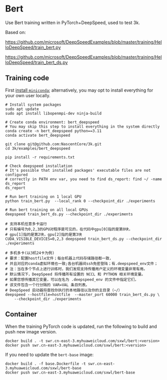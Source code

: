 # Bert

Use Bert training written in PyTorch+DeepSpeed, used to test 3k.

Based on:

https://github.com/microsoft/DeepSpeedExamples/blob/master/training/HelloDeepSpeed/train_bert.py

https://github.com/microsoft/DeepSpeedExamples/blob/master/training/HelloDeepSpeed/train_bert_ds.py

## Training code

First [install `miniconda`](https://conda.io/projects/conda/en/latest/user-guide/install/linux.html);
alternatively, you may opt to install everything for your own user locally.

```
# Install system packages
sudo apt update
sudo apt install libopenmpi-dev ninja-build

# Create conda environment: bert_deepspeed
# You may skip this step to install everything in the system directly
conda create -n bert_deepspeed python==3.11
conda activate bert_deepspeed

git clone git@github.com:NascentCore/3k.git
cd 3k/examples/bert_deepspeed

pip install -r requirements.txt

# Check deepspeed installation
# It's possible that installed packages' executable files are not configured
# correctly in PATH env var, you need to find ds_report: find ~/ -name ds_report
ds_report

# Run bert training on 1 local GPU
python train_bert.py  --local_rank 0 --checkpoint_dir ./experiments

# Run bert training on all local GPUs
deepspeed train_bert_ds.py --checkpoint_dir ./experiments

# 支持本机任意多卡运行
# 只有编号为0,2,3的GPU对程序是可见的，在代码中gpu[0]指的是第0块，
# gpu[1]指的是第2块，gpu[2]指的是第3块
CUDA_VISIBLE_DEVICES=0,2,3 deepspeed train_bert_ds.py --checkpoint_dir ./experiments

# 多机多卡(以3机24卡为例)
# 要求：配置hostfile文件；每台机器上代码存储路径都一致，
# 并且对应的conda虚拟环境也一致;各台机器间ssh免密登陆；有.deepspeed_env文件；
# 注：当在多个节点上进行训练时，我们发现支持传播用户定义的环境变量非常有用。
# 默认情况下，DeepSpeed 将传播所有设置的 NCCL 和 PYTHON 相关环境变量。
# 如果您想传播其它变量，可以在名为 .deepspeed_env 的文件中指定它们，
# 该文件包含一个行分隔的 VAR=VAL 条目列表。
# DeepSpeed 启动器将查找你执行的本地路径以及你的主目录（~/）
deepspeed --hostfile=hostfile  --master_port 60000 train_bert_ds.py \
    --checkpoint_dir ./experiments
```

## Container

When the training PyTorch code is updated, run the following to build and push
new image version.

```
docker build . -t swr.cn-east-3.myhuaweicloud.com/sxwl/bert:<version>
docker push swr.cn-east-3.myhuaweicloud.com/sxwl/bert:<version>
```

If you need to update the `bert-base` image:

```
docker build . -f base.Dockerfile -t swr.cn-east-3.myhuaweicloud.com/sxwl/bert-base
docker push swr.cn-east-3.myhuaweicloud.com/sxwl/bert-base
```
